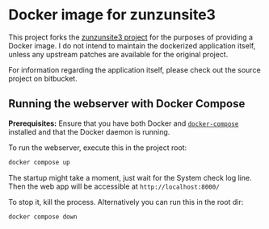 # Docker image for zunzunsite3

This project forks the [zunzunsite3 project](https://bitbucket.org/zunzuncode/zunzunsite3/src/master/)
for the purposes of providing a Docker image. I do not intend to maintain the dockerized application
itself, unless any upstream patches are available for the original
project.

For information regarding the application itself, please check out the
source project on bitbucket.

## Running the webserver with Docker Compose

**Prerequisites:** Ensure that you have both Docker and [`docker-compose`](https://docs.docker.com/compose/install/linux/)
installed and that the Docker daemon is running.

To run the webserver, execute this in the project root:
```bash
docker compose up
```
The startup might take a moment, just wait for the System check log line. 
Then the web app will be accessible at `http://localhost:8000/`

To stop it, kill the process. Alternatively you can run this in the root dir:
```bash
docker compose down
```
